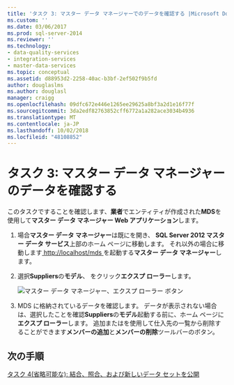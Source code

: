 ```yaml
---
title: 'タスク 3: マスター データ マネージャーでのデータを確認する |Microsoft Docs'
ms.custom: ''
ms.date: 03/06/2017
ms.prod: sql-server-2014
ms.reviewer: ''
ms.technology:
- data-quality-services
- integration-services
- master-data-services
ms.topic: conceptual
ms.assetid: d88953d2-2258-40ac-b3bf-2ef502f9b5fd
author: douglaslms
ms.author: douglasl
manager: craigg
ms.openlocfilehash: 09dfc672e446e1265ee29625a8bf3a2d1e16f77f
ms.sourcegitcommit: 3da2edf82763852cff6772a1a282ace3034b4936
ms.translationtype: MT
ms.contentlocale: ja-JP
ms.lasthandoff: 10/02/2018
ms.locfileid: "48108852"
---
```

# <a name="task-3-verifying-the-data-in-master-data-manager"></a>タスク 3: マスター データ マネージャーのデータを確認する
  このタスクですることを確認します、**業者**でエンティティが作成された**MDS**を使用して**マスター データ マネージャー Web アプリケーション**します。  
  
1.  場合**マスター データ マネージャー**は既にを開き、 **SQL Server 2012 マスター データ サービス**上部のホーム ページに移動します。 それ以外の場合に移動します[ http://localhost/mds ](http://localhost/mds)を起動する**マスター データ マネージャー**します。  
  
2.  選択**Suppliers**の**モデル**、 をクリック**エクスプ ローラー**します。  
  
     ![マスター データ マネージャー、エクスプ ローラー ボタン](../../2014/tutorials/media/et-verifyingthedatainmasterdatamanager.jpg "マスター データ マネージャー、エクスプ ローラー ボタン")  
  
3.  MDS に格納されているデータを確認します。 データが表示されない場合は、選択したことを確認**Suppliers**の**モデル**起動する前に、ホーム ページに**エクスプ ローラー**します。 追加またはを使用して仕入先の一覧から削除することができます**メンバーの追加**と**メンバーの削除**ツールバーのボタン。  
  
## <a name="next-step"></a>次の手順  
 [タスク 4&#40;省略可能な&#41;: 結合、照合、および新しいデータ セットを公開](../../2014/tutorials/task-4-optional-combining-matching-and-publishing-new-set-of-data.md)  
  
  
